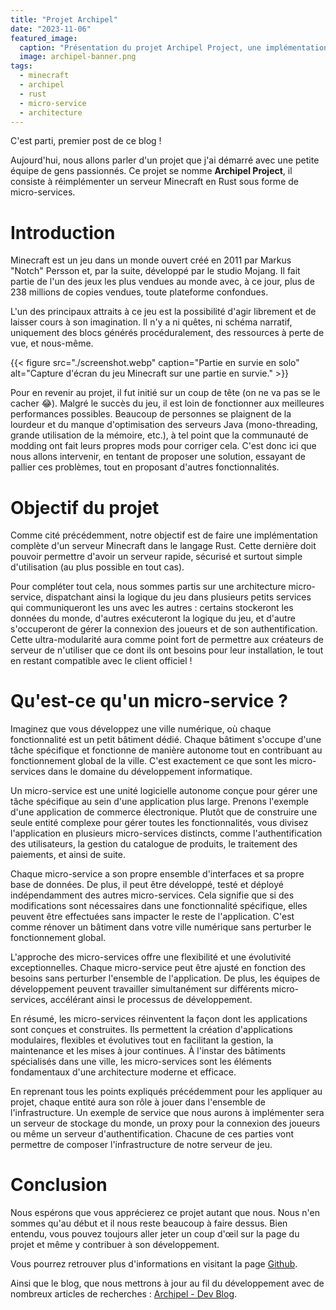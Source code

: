 ```yaml
---
title: "Projet Archipel"
date: "2023-11-06"
featured_image:
  caption: "Présentation du projet Archipel Project, une implémentation de serveur Minecraft en Rust."
  image: archipel-banner.png
tags:
  - minecraft
  - archipel
  - rust
  - micro-service
  - architecture
---
```


C'est parti, premier post de ce blog !

Aujourd'hui, nous allons parler d'un projet que j'ai démarré avec une petite équipe de gens passionnés. Ce projet se nomme **Archipel Project**, il consiste à réimplémenter un serveur Minecraft en Rust sous forme de micro-services.

<!-- more -->

# Introduction

Minecraft est un jeu dans un monde ouvert créé en 2011 par Markus "Notch" Persson et, par la suite, développé par le studio Mojang. Il fait partie de l'un des jeux les plus vendues au monde avec, à ce jour, plus de 238 millions de copies vendues, toute plateforme confondues.

L'un des principaux attraits à ce jeu est la possibilité d'agir librement et de laisser cours à son imagination. Il n'y a ni quêtes, ni schéma narratif, uniquement des blocs générés procéduralement, des ressources à perte de vue, et nous-même.

{{< figure src="./screenshot.webp" caption="Partie en survie en solo" alt="Capture d'écran du jeu Minecraft sur une partie en survie." >}}

Pour en revenir au projet, il fut initié sur un coup de tête (on ne va pas se le cacher 😂). Malgré le succès du jeu, il est loin de fonctionner aux meilleures performances possibles. Beaucoup de personnes se plaignent de la lourdeur et du manque d'optimisation des serveurs Java (mono-threading, grande utilisation de la mémoire, etc.), à tel point que la communauté de modding ont fait leurs propres mods pour corriger cela. C'est donc ici que nous allons intervenir, en tentant de proposer une solution, essayant de pallier ces problèmes, tout en proposant d'autres fonctionnalités.

# Objectif du projet

Comme cité précédemment, notre objectif est de faire une implémentation complète d'un serveur Minecraft dans le langage Rust. Cette dernière doit pouvoir permettre d'avoir un serveur rapide, sécurisé et surtout simple d'utilisation (au plus possible en tout cas).

Pour compléter tout cela, nous sommes partis sur une architecture micro-service, dispatchant ainsi la logique du jeu dans plusieurs petits services qui communiqueront les uns avec les autres : certains stockeront les données du monde, d'autres exécuteront la logique du jeu, et d'autre s'occuperont de gérer la connexion des joueurs et de son authentification. Cette ultra-modularité aura comme point fort de permettre aux créateurs de serveur de n'utiliser que ce dont ils ont besoins pour leur installation, le tout en restant compatible avec le client officiel !

# Qu'est-ce qu'un micro-service ?

Imaginez que vous développez une ville numérique, où chaque fonctionnalité est un petit bâtiment dédié. Chaque bâtiment s'occupe d'une tâche spécifique et fonctionne de manière autonome tout en contribuant au fonctionnement global de la ville. C'est exactement ce que sont les micro-services dans le domaine du développement informatique.

Un micro-service est une unité logicielle autonome conçue pour gérer une tâche spécifique au sein d'une application plus large. Prenons l'exemple d'une application de commerce électronique. Plutôt que de construire une seule entité complexe pour gérer toutes les fonctionnalités, vous divisez l'application en plusieurs micro-services distincts, comme l'authentification des utilisateurs, la gestion du catalogue de produits, le traitement des paiements, et ainsi de suite.

Chaque micro-service a son propre ensemble d'interfaces et sa propre base de données. De plus, il peut être développé, testé et déployé indépendamment des autres micro-services. Cela signifie que si des modifications sont nécessaires dans une fonctionnalité spécifique, elles peuvent être effectuées sans impacter le reste de l'application. C'est comme rénover un bâtiment dans votre ville numérique sans perturber le fonctionnement global.

L'approche des micro-services offre une flexibilité et une évolutivité exceptionnelles. Chaque micro-service peut être ajusté en fonction des besoins sans perturber l'ensemble de l'application. De plus, les équipes de développement peuvent travailler simultanément sur différents micro-services, accélérant ainsi le processus de développement.

En résumé, les micro-services réinventent la façon dont les applications sont conçues et construites. Ils permettent la création d'applications modulaires, flexibles et évolutives tout en facilitant la gestion, la maintenance et les mises à jour continues. À l'instar des bâtiments spécialisés dans une ville, les micro-services sont les éléments fondamentaux d'une architecture moderne et efficace.

En reprenant tous les points expliqués précédemment pour les appliquer au projet, chaque entité aura son rôle à jouer dans l'ensemble de l'infrastructure. Un exemple de service que nous aurons à implémenter sera un serveur de stockage du monde, un proxy pour la connexion des joueurs ou même un serveur d'authentification. Chacune de ces parties vont permettre de composer l'infrastructure de notre serveur de jeu.

# Conclusion

Nous espérons que vous apprécierez ce projet autant que nous. Nous n'en sommes qu'au début et il nous reste beaucoup à faire dessus. Bien entendu, vous pouvez toujours aller jeter un coup d'œil sur la page du projet et même y contribuer à son développement.

Vous pourrez retrouver plus d'informations en visitant la page [Github](https://github.com/archipel-project).

Ainsi que le blog, que nous mettrons à jour au fil du développement avec de nombreux articles de recherches : [Archipel - Dev Blog](https://archipel-project.github.io/dev-blog/).
